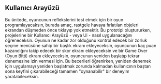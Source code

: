 ## Kullanıcı Arayüzü

Bu ünitede, oyuncunun reflekslerini test etmek için bir oyun programlayacaksın, burada amaç, rastgele havaya fırlatılan objeleri ekrandan düşmeden önce tıklayıp yok etmektir. Bu prototipi oluştururken, projelerine bir Kullanıcı Arayüzü - veya UI - nasıl uygulanacağını öğreneceksin. Oyunun ne kadar zor olduğunu kontrol edecek bir zorluk seçme menüsüne sahip bir başlık ekranı ekleyeceksin, oyuncunun kaç puan kazandığını takip edecek bir skor ekranı ekleyeceksin ve bir Game Over (Oyun Bitti) ekranı ekleyeceksin, oyuncunun yeniden başlatıp tekrar denemesine izin vermesi için. Bu becerileri öğrenirken, yeniden denemek için uygulamayı yeniden başlatmak zorunda kalmadan kullanıcının baştan sona keyfini çıkarabileceği tamamen "oynanabilir" bir deneyim yaratabileceksin.
